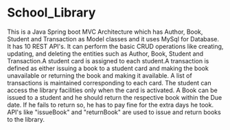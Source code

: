# School_Library
This is a Java Spring boot MVC Architecture which has Author, Book, Student and Transaction as Model classes and it uses MySql for Database. It has 10 REST API's. It can perform the basic CRUD operations like creating, updating, and deleting the entities such as Author, Book, Student and Transaction.A student card is assigned to each student.A transaction is defined as either issuing a book to a student card and making the book unavailable or returning the book and making it available. A list of transactions is maintained corresponding to each card. The student can access the library facilities only when the card is activated. A Book can be issued to a student and he should return the respective book within the Due date. If he fails to return so, he has to pay fine for the extra days he took. API's like "issueBook" and "returnBook" are used to issue and return books to the library.
